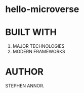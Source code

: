 # hello-microverse
# BUILT WITH 
1. MAJOR TECHNOLOGIES 
2. MODERN FRAMEWORKS

# AUTHOR 
STEPHEN ANNOR. 